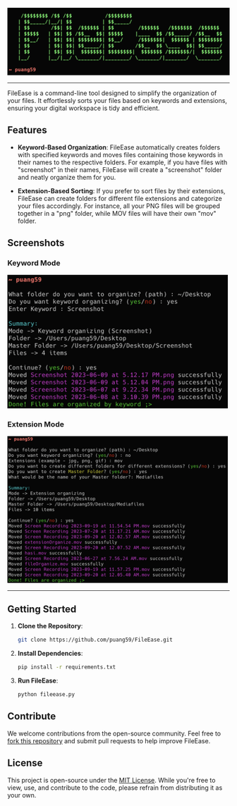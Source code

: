 <p align="left">
  <img src="media/Logo.png" alt="FileEase Logo" width="600">
</p>

<hr>

FileEase is a command-line tool designed to simplify the organization of your files. It effortlessly sorts your files based on keywords and extensions, ensuring your digital workspace is tidy and efficient.

## Features

- **Keyword-Based Organization**: FileEase automatically creates folders with specified keywords and moves files containing those keywords in their names to the respective folders. For example, if you have files with "screenshot" in their names, FileEase will create a "screenshot" folder and neatly organize them for you.

- **Extension-Based Sorting**: If you prefer to sort files by their extensions, FileEase can create folders for different file extensions and categorize your files accordingly. For instance, all your PNG files will be grouped together in a "png" folder, while MOV files will have their own "mov" folder.

## Screenshots

### Keyword Mode
<p align="left">
  <img src="media/keywordMode.png" alt="Keyword Mode Screenshot" width="500">
</p>

### Extension Mode
<p align="left">
  <img src="media/extensionMode.png" alt="Extension Mode Screenshot" width="500">
</p>

<hr>

## Getting Started

1. **Clone the Repository**:
   ```bash
   git clone https://github.com/puang59/FileEase.git
   ```

2. **Install Dependencies**:
   ```bash
   pip install -r requirements.txt
   ```

3. **Run FileEase**:
   ```bash
   python fileease.py
   ```

## Contribute

We welcome contributions from the open-source community. Feel free to [fork this repository](https://github.com/puang59/FileEase/fork) and submit pull requests to help improve FileEase.

## License

This project is open-source under the [MIT License](LICENSE). While you're free to view, use, and contribute to the code, please refrain from distributing it as your own. 
